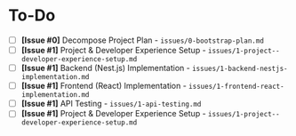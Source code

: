 # To-Do

- [ ] **[Issue #0]** Decompose Project Plan - `issues/0-bootstrap-plan.md`
- [ ] **[Issue #1]** Project & Developer Experience Setup - `issues/1-project--developer-experience-setup.md`
- [ ] **[Issue #1]** Backend (Nest.js) Implementation - `issues/1-backend-nestjs-implementation.md`
- [ ] **[Issue #1]** Frontend (React) Implementation - `issues/1-frontend-react-implementation.md`
- [ ] **[Issue #1]** API Testing - `issues/1-api-testing.md`
- [ ] **[Issue #1]** Project & Developer Experience Setup - `issues/1-project--developer-experience-setup.md`
